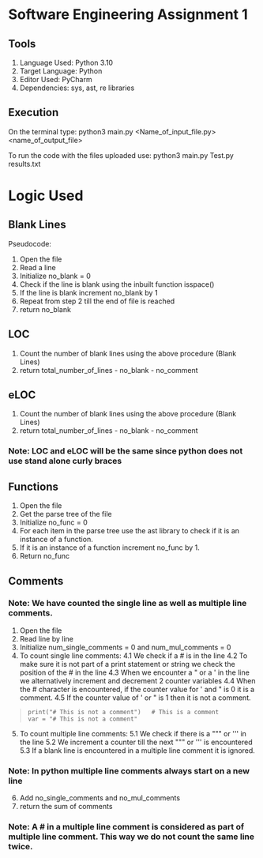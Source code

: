 # Software Engineering Assignment 1

## Tools
1. Language Used: Python 3.10
2. Target Language: Python
3. Editor Used: PyCharm
4. Dependencies: sys, ast, re libraries

## Execution
On the terminal type:
python3 main.py <Name_of_input_file.py> <name_of_output_file>

To run the code with the files uploaded use:
python3 main.py Test.py results.txt


# Logic Used

## Blank Lines
Pseudocode:
1. Open the file
2. Read a line
3. Initialize no_blank = 0
4. Check if the line is blank using the inbuilt function isspace()
5. If the line is blank increment no_blank by 1
6. Repeat from step 2 till the end of file is reached
7. return no_blank

## LOC
1. Count the number of blank lines using the above procedure (Blank Lines)
2. return total_number_of_lines - no_blank - no_comment

## eLOC
1. Count the number of blank lines using the above procedure (Blank Lines)
2. return total_number_of_lines - no_blank - no_comment

### Note: LOC and eLOC will be the same since python does not use stand alone curly braces

## Functions
1. Open the file
2. Get the parse tree of the file
3. Initialize no_func = 0
4. For each item in the parse tree use the ast library to check if it is an instance of a function.
5. If it is an instance of a function increment no_func by 1.
6. Return no_func


## Comments
### Note: We have counted the single line as well as multiple line comments.

1. Open the file
2. Read line by line
3. Initialize num_single_comments = 0 and num_mul_comments = 0
4. To count single line comments:
   4.1 We check if a # is in the line
   4.2 To make sure it is not part of a print statement or string we check the position of the # in the line
   4.3 When we encounter a " or a ' in the line we alternatively increment and decrement 2 counter variables
   4.4 When the # character is encountered, if the counter value for ' and " is 0 it is a comment.
   4.5 If the counter value of ' or " is 1 then it is not a comment.

> ````print("# This is not a comment")   # This is a comment ```` </br>
> ````var = "# This is not a comment" ````

5. To count multiple line comments:
   5.1 We check if there is a """ or ''' in the line
   5.2 We increment a counter till the next """ or ''' is encountered
   5.3 If a blank line is encountered in a multiple line comment it is ignored.

### Note: In python multiple line comments always start on a new line

6. Add no_single_comments and no_mul_comments
7. return the sum of comments

### Note: A # in a multiple line comment is considered as part of multiple line comment. This way we do not count the same line twice.

